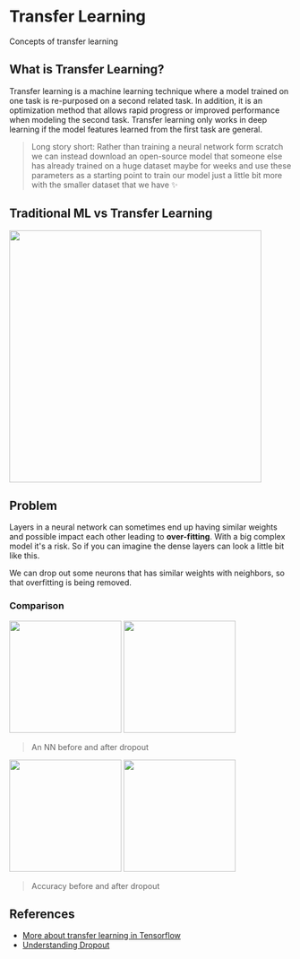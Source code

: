 # Transfer Learning
Concepts of transfer learning

## What is Transfer Learning?
Transfer learning is a machine learning technique where a model trained on one task is re-purposed on a second related task. In addition, it is an optimization method that allows rapid progress or improved performance when modeling the second task. Transfer learning only works in deep learning if the model features learned from the first task are general.

> Long story short: Rather than training a neural network form scratch we can instead download an open-source model that someone else has already trained on a huge dataset maybe for weeks and use these parameters as a starting point to train our model just a little bit more with the smaller dataset that we have :sparkles:

## Traditional ML vs Transfer Learning

<img src="https://github.com/asmaamirkhan/TensorflowGuide/blob/master/res/MLvsTL.png" width="450"  />


## Problem
Layers in a neural network can sometimes end up having similar weights and possible impact each other leading to **over-fitting**. With a big complex model it's a risk. So if you can imagine the dense layers can look a little bit like this.

We can drop out some neurons that has similar weights with neighbors, so that overfitting is being removed.

### Comparison
<img src="https://github.com/asmaamirkhan/TensorflowGuide/blob/master/res/NNWithoutDropout.JPG" width="200"  />
<img src="https://github.com/asmaamirkhan/TensorflowGuide/blob/master/res/NNWithDropout.JPG" width="200"  />

> An NN before and after dropout

<img src="https://github.com/asmaamirkhan/TensorflowGuide/blob/master/res/AccuracyWithoutDropOut.JPG" width="200"  />
<img src="https://github.com/asmaamirkhan/TensorflowGuide/blob/master/res/AccuracyWithDropOut.JPG" width="200"  />

> Accuracy before and after dropout

## References
* [More about transfer learning in Tensorflow](https://www.tensorflow.org/tutorials/images/transfer_learning)
* [Understanding Dropout](https://www.youtube.com/watch?v=ARq74QuavAo)